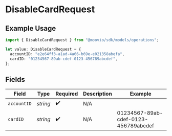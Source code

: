 # DisableCardRequest

## Example Usage

```typescript
import { DisableCardRequest } from "@moovio/sdk/models/operations";

let value: DisableCardRequest = {
  accountID: "e2e64ff3-a1ad-4a66-b69e-e021358abefa",
  cardID: "01234567-89ab-cdef-0123-456789abcdef",
};
```

## Fields

| Field                                | Type                                 | Required                             | Description                          | Example                              |
| ------------------------------------ | ------------------------------------ | ------------------------------------ | ------------------------------------ | ------------------------------------ |
| `accountID`                          | *string*                             | :heavy_check_mark:                   | N/A                                  |                                      |
| `cardID`                             | *string*                             | :heavy_check_mark:                   | N/A                                  | 01234567-89ab-cdef-0123-456789abcdef |